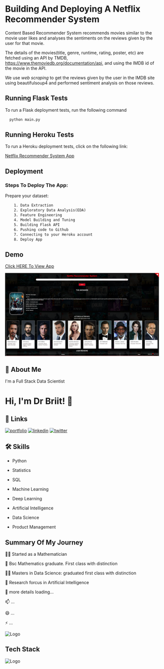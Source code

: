 
# **Building And Deploying A Netflix Recommender System**

Content Based Recommender System recommends movies similar to the movie user likes and analyses the sentiments on the reviews given by the user for that movie.

The details of the movies(title, genre, runtime, rating, poster, etc) are fetched using an API by TMDB, https://www.themoviedb.org/documentation/api, and using the IMDB id of the movie in the API. 

We use *web scraping* to get the reviews given by the user in the IMDB site using beautifulsoup4 and performed sentiment analysis on those reviews.
## Running Flask Tests

To run a Flask deployment tests, run the following command

```bash
  python main.py
```


## Running Heroku Tests

To run a Heroku deployment tests, click on the following link:

[Netflix Recommender System App](https://netflixrecommenderapp.herokuapp.com/)


## Deployment

### Steps To Deploy The App:

Prepare your dataset:

        1. Data Extraction
        2. Exploratory Data Analysis(EDA)
        3. Feature Engineering
        4. Model Building and Tuning
        5. Building Flask API
        6. Pushing code to Github
        7. Connecting to your Heroku account 
        8. Deploy App


## Demo

[Click HERE To View App](https://netflixrecommenderapp.herokuapp.com/)





![logo](https://github.com/MrBriit/Netflix-Recommender-System-and-Deployment/blob/main/net%20screenshot.png?raw=true)


## 🚀 About Me
I'm a Full Stack Data Scientist


# Hi, I'm Dr Briit! 👋


## 🔗 Links
[![portfolio](https://img.shields.io/badge/my_portfolio-000?style=for-the-badge&logo=ko-fi&logoColor=white)](https://www.linkedin.com/in/mrbriit/)
[![linkedin](https://img.shields.io/badge/linkedin-0A66C2?style=for-the-badge&logo=linkedin&logoColor=white)](https://www.linkedin.com/in/mrbriit/)
[![twitter](https://img.shields.io/badge/twitter-1DA1F2?style=for-the-badge&logo=twitter&logoColor=white)](https://twitter.com/mrbriit)


## 🛠 Skills
- Python  

- Statistics 

- SQL 
- Machine Learning 
- Deep Learning
- Artificial Intelligence
- Data Science
- Product Management


## Summary Of My Journey 
👩‍💻 Started as a Mathematician

🧠 Bsc Mathematics graduate. First class with distinction

👯‍♀️ Masters in Data Science: graduated first class with distinction

🤔 Research forcus in Artificial Intelligence

💬 more details loading...

📫 ...

😄 ...

⚡️ ...


![Logo](https://github-readme-stats.vercel.app/api?username=mrbriit&&show_icons=true&title_color=ffffff&icon_color=bb2acf&text_color=daf7dc&bg_color=151515)


## Tech Stack





![Logo](https://businesstoys.in/assets/programs/full-stack-data-science-professional-program/tools.png)






